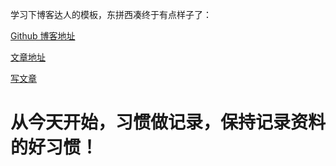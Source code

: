 学习下博客达人的模板，东拼西凑终于有点样子了：

[Github 博客地址](http://quintushorace.github.io)


[文章地址](https://quintusblog.github.io/blog2/)

[写文章](https://github.com/quintusblog/blog2/tree/master/_posts)


从今天开始，习惯做记录，保持记录资料的好习惯！
===
